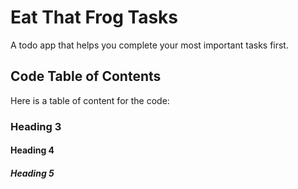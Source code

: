# Eat That Frog Tasks

A todo app that helps you complete your most important tasks first.

## Code Table of Contents
Here is a table of content for the code:

### Heading 3
#### Heading 4
##### Heading 5